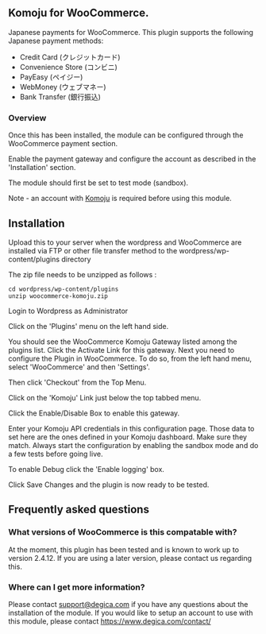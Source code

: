 ## Komoju for WooCommerce.

Japanese payments for WooCommerce.
This plugin supports the following Japanese payment methods:

* Credit Card (クレジットカード)
* Convenience Store (コンビニ)
* PayEasy (ペイジー)
* WebMoney (ウェブマネー)
* Bank Transfer (銀行振込)

### Overview

Once this has been installed, the module can be configured through the
WooCommerce payment section.

Enable the payment gateway and configure the account as described in the
'Installation' section.

The module should first be set to test mode (sandbox).

Note - an account with [Komoju](https://komoju.com) is required before using this
module.

## Installation

Upload this to your server when the wordpress and WooCommerce are installed
via FTP or other file transfer method to the wordpress/wp-content/plugins
directory

The zip file needs to be unzipped as follows :

```
cd wordpress/wp-content/plugins
unzip woocommerce-komoju.zip
```

Login to Wordpress as Administrator 

Click on the 'Plugins' menu on the left hand side.

You should see the WooCommerce Komoju Gateway listed among the plugins list. Click the Activate Link
for this gateway.
Next you need to configure the Plugin in WooCommerce. To do so, from the left hand menu, 
select 'WooCommerce' and then 'Settings'.

Then click 'Checkout' from the Top Menu.

Click on the 'Komoju' Link just below the top tabbed menu.

Click the Enable/Disable Box to enable this gateway.

Enter your Komoju API credentials in this configuration page. Those data to set here are the ones defined in your Komoju dashboard.
Make sure they match.
Always start the configuration by enabling the sandbox mode and do a few tests before going live.

To enable Debug click the 'Enable logging' box.

Click Save Changes and the plugin is now ready to be tested.

## Frequently asked questions

### What versions of WooCommerce is this compatable with?

At the moment, this plugin has been tested and is known to work up to version
2.4.12. If you are using a later version, please contact us regarding this.

### Where can I get more information?

Please contact support@degica.com if you have any questions about
the installation of the module. If you would like to setup an account to use
with this module, please contact https://www.degica.com/contact/
